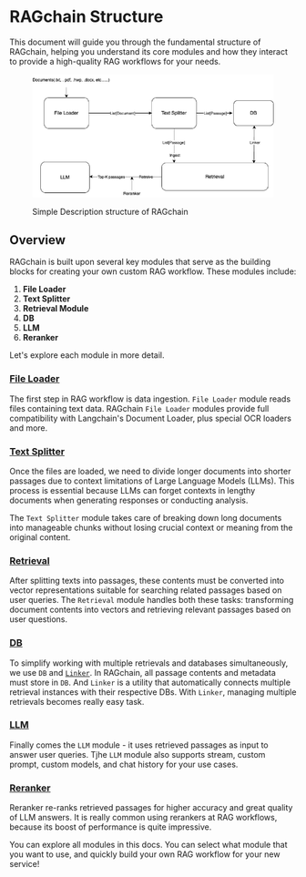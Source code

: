 # RAGchain Structure

This document will guide you through the fundamental structure of RAGchain, helping you understand its core modules and how they interact to provide a high-quality RAG workflows for your needs.

<figure><img src="../.gitbook/assets/image (1).png" alt=""><figcaption><p>Simple Description structure of RAGchain</p></figcaption></figure>

## Overview

RAGchain is built upon several key modules that serve as the building blocks for creating your own custom RAG workflow. These modules include:

1. **File Loader**
2. **Text Splitter**
3. **Retrieval Module**
4. **DB**
5. **LLM**
6. **Reranker**

Let's explore each module in more detail.

### [File Loader](file-loader/)

The first step in RAG workflow is data ingestion. `File Loader` module reads files containing text data. RAGchain `File Loader` modules provide full compatibility with Langchain's Document Loader, plus special OCR loaders and more.

### [Text Splitter](text-spliter/)

Once the files are loaded, we need to divide longer documents into shorter passages due to context limitations of Large Language Models (LLMs). This process is essential because LLMs can forget contexts in lengthy documents when generating responses or conducting analysis.

The `Text Splitter` module takes care of breaking down long documents into manageable chunks without losing crucial context or meaning from the original content.

### [Retrieval](retrieval/)

After splitting texts into passages, these contents must be converted into vector representations suitable for searching related passages based on user queries. The `Retrieval` module handles both these tasks: transforming document contents into vectors and retrieving relevant passages based on user questions.

### [DB](db/)

To simplify working with multiple retrievals and databases simultaneously, we use `DB` and [`Linker`](../utils/linker.md). In RAGchain, all passage contents and metadata must store in `DB`. And `Linker` is a utility that automatically connects multiple retrieval instances with their respective DBs. With `Linker`, managing multiple retrievals becomes really easy task.

### [LLM](llm/)

Finally comes the `LLM` module - it uses retrieved passages as input to answer user queries. Tjhe `LLM` module also supports stream, custom prompt, custom models, and chat history for your use cases.

### [Reranker](./#reranker)

Reranker re-ranks retrieved passages for higher accuracy and great quality of LLM answers. It is really common using rerankers at RAG workflows, because its boost of performance is quite impressive.&#x20;



You can explore all modules in this docs. You can select what module that you want to use, and quickly build your own RAG workflow for your new service!&#x20;
